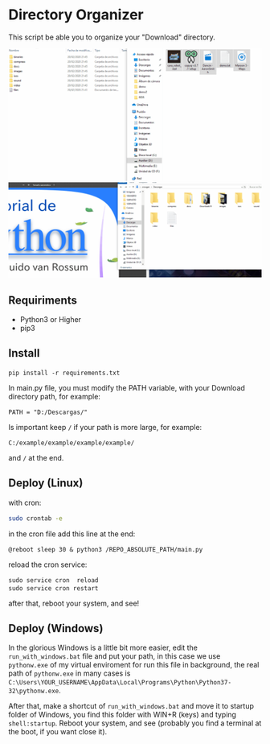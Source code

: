 # Directory Organizer
This script be able you to organize your "Download" directory.

![demo](https://github.com/cr0wg4n/directory-organizer/blob/master/img/demo_gif.gif)
![demo2](https://github.com/cr0wg4n/directory-organizer/blob/master/img/demo_pdfs.gif)

## Requiriments
- Python3 or Higher
- pip3

## Install 
```
pip install -r requirements.txt
```

In main.py file, you must modify the PATH variable, with your Download directory path, for example:

```
PATH = "D:/Descargas/"
```
Is important keep `/` if your path is more large, for example:
```
C:/example/example/example/example/
```
and `/` at the end.

## Deploy (Linux)
with cron:
```bash
sudo crontab -e 
```
in the cron file add this line at the end:
```
@reboot sleep 30 & python3 /REPO_ABSOLUTE_PATH/main.py
```
reload the cron service:
```
sudo service cron  reload
sudo service cron restart
```
after that, reboot your system, and see!

## Deploy (Windows)
In the glorious Windows is a little bit more easier, edit the `run_with_windows.bat` file and put your path, in this 
case we use `pythonw.exe` of my virtual enviroment for run this file in background, the real path of `pythonw.exe` in many cases is `C:\Users\YOUR_USERNAME\AppData\Local\Programs\Python\Python37-32\pythonw.exe`.

After that, make a shortcut of `run_with_windows.bat` and move it to startup folder of Windows, you find this folder with
WIN+R (keys) and typing `shell:startup`. Reboot your system, and see (probably you find a terminal at the boot, if you want close it).
